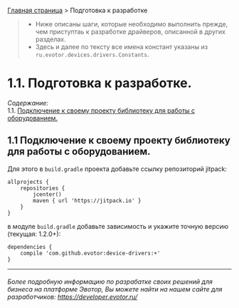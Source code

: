 
[Главная страница](https://github.com/Draudr/device-drivers/blob/New_structure_of_SDK_manual/README.md) > Подготовка к разработке
> * Ниже описаны шаги, которые необходимо выполнить прежде, чем приступтаь к разработке драйверов, описанной в других разделах.  
> * Здесь и далее по тексту все имена констант указаны из `ru.evotor.devices.drivers.Constants`.  

<a name="1101"></a>
# __1.1. Подготовка к разработке.__

_Содержание:_   
1.1. [Подключение к своему проекту библиотеку для работы с оборудованием.](#101)  

<a name="101"></a>
## 1.1 Подключение к своему проекту библиотеку для работы с оборудованием.
Для этого в `build.gradle` проекта добавьте ссылку репозиторий jitpack:

```
allprojects {
    repositories {
        jcenter()
        maven { url 'https://jitpack.io' }
    }
}
```

в модуле `build.gradle` добавьте зависимость и укажите точную версию (текущая: 1.2.0+):

```
dependencies {
    compile 'com.github.evotor:device-drivers:+'
}
```
<a name="102"></a>

-----
###### Более подробную информацию по разрабатке своих решений для бизнеса на платформе Эвотор, Вы можете найти на нашем сайте для разработчиков: https://developer.evotor.ru/
